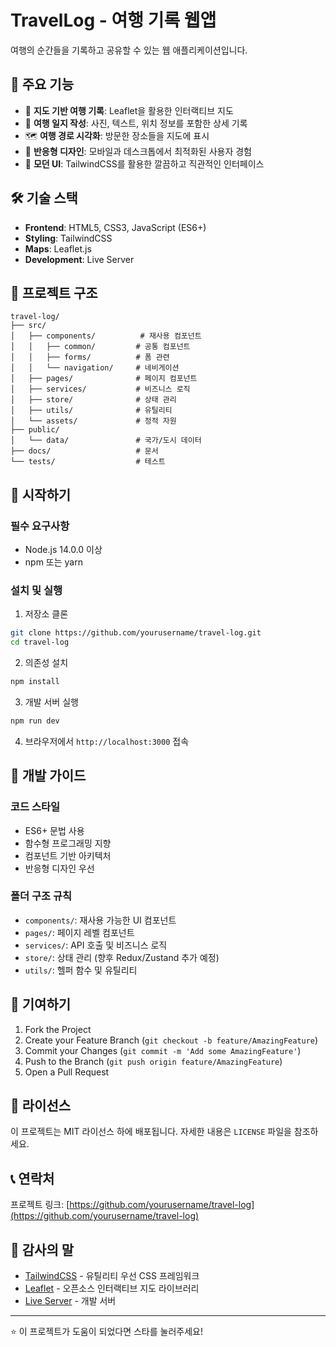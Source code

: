# TravelLog - 여행 기록 웹앱

여행의 순간들을 기록하고 공유할 수 있는 웹 애플리케이션입니다.

## 🚀 주요 기능

- 📍 **지도 기반 여행 기록**: Leaflet을 활용한 인터랙티브 지도
- 📝 **여행 일지 작성**: 사진, 텍스트, 위치 정보를 포함한 상세 기록
- 🗺️ **여행 경로 시각화**: 방문한 장소들을 지도에 표시
- 📱 **반응형 디자인**: 모바일과 데스크톱에서 최적화된 사용자 경험
- 🎨 **모던 UI**: TailwindCSS를 활용한 깔끔하고 직관적인 인터페이스

## 🛠️ 기술 스택

- **Frontend**: HTML5, CSS3, JavaScript (ES6+)
- **Styling**: TailwindCSS
- **Maps**: Leaflet.js
- **Development**: Live Server

## 📁 프로젝트 구조

```
travel-log/
├── src/
│   ├── components/          # 재사용 컴포넌트
│   │   ├── common/         # 공통 컴포넌트
│   │   ├── forms/          # 폼 관련
│   │   └── navigation/     # 네비게이션
│   ├── pages/              # 페이지 컴포넌트
│   ├── services/           # 비즈니스 로직
│   ├── store/              # 상태 관리
│   ├── utils/              # 유틸리티
│   └── assets/             # 정적 자원
├── public/
│   └── data/               # 국가/도시 데이터
├── docs/                   # 문서
└── tests/                  # 테스트
```

## 🚀 시작하기

### 필수 요구사항

- Node.js 14.0.0 이상
- npm 또는 yarn

### 설치 및 실행

1. 저장소 클론
```bash
git clone https://github.com/yourusername/travel-log.git
cd travel-log
```

2. 의존성 설치
```bash
npm install
```

3. 개발 서버 실행
```bash
npm run dev
```

4. 브라우저에서 `http://localhost:3000` 접속

## 📝 개발 가이드

### 코드 스타일

- ES6+ 문법 사용
- 함수형 프로그래밍 지향
- 컴포넌트 기반 아키텍처
- 반응형 디자인 우선

### 폴더 구조 규칙

- `components/`: 재사용 가능한 UI 컴포넌트
- `pages/`: 페이지 레벨 컴포넌트
- `services/`: API 호출 및 비즈니스 로직
- `store/`: 상태 관리 (향후 Redux/Zustand 추가 예정)
- `utils/`: 헬퍼 함수 및 유틸리티

## 🤝 기여하기

1. Fork the Project
2. Create your Feature Branch (`git checkout -b feature/AmazingFeature`)
3. Commit your Changes (`git commit -m 'Add some AmazingFeature'`)
4. Push to the Branch (`git push origin feature/AmazingFeature`)
5. Open a Pull Request

## 📄 라이선스

이 프로젝트는 MIT 라이선스 하에 배포됩니다. 자세한 내용은 `LICENSE` 파일을 참조하세요.

## 📞 연락처

프로젝트 링크: [https://github.com/yourusername/travel-log](https://github.com/yourusername/travel-log)

## 🙏 감사의 말

- [TailwindCSS](https://tailwindcss.com/) - 유틸리티 우선 CSS 프레임워크
- [Leaflet](https://leafletjs.com/) - 오픈소스 인터랙티브 지도 라이브러리
- [Live Server](https://github.com/tapio/live-server) - 개발 서버

---

⭐ 이 프로젝트가 도움이 되었다면 스타를 눌러주세요!
